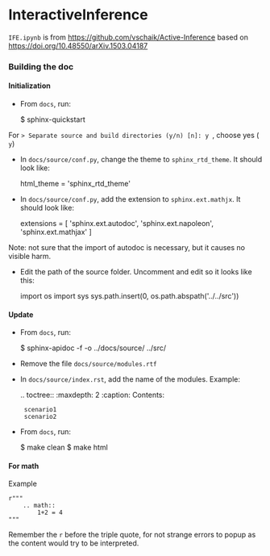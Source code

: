 # InteractiveInference

`IFE.ipynb` is from https://github.com/vschaik/Active-Inference 
based on 
https://doi.org/10.48550/arXiv.1503.04187


### Building the doc

#### Initialization

* From `docs`, run:
    

    $ sphinx-quickstart 


For `> Separate source and build directories (y/n) [n]: y
`, choose yes ( `y`)

* In `docs/source/conf.py`, change the theme to `sphinx_rtd_theme`. 
It should look like:


    html_theme = 'sphinx_rtd_theme'

* In `docs/source/conf.py`, add the extension to `sphinx.ext.mathjx`. 
It should look like:


    extensions = [
        'sphinx.ext.autodoc',
        'sphinx.ext.napoleon',
        'sphinx.ext.mathjax'
    ]

Note: not sure that the import of autodoc is necessary, but it causes no visible harm.


* Edit the path of the source folder. Uncomment and edit so it looks like this:


    import os
    import sys
    sys.path.insert(0, os.path.abspath('../../src'))

#### Update

* From `docs`, run:  

    
    $ sphinx-apidoc -f -o ../docs/source/ ../src/ 

* Remove the file `docs/source/modules.rtf`


* In `docs/source/index.rst`, add the name of the modules. Example:


    .. toctree::
       :maxdepth: 2
       :caption: Contents:
    
       scenario1
       scenario2


* From `docs`, run:

    
    $ make clean
    $ make html


#### For math

Example

    r"""
        .. math::
            1+2 = 4
    """

Remember the `r` before the triple quote, 
for not strange errors to popup as the content would try to be interpreted. 
